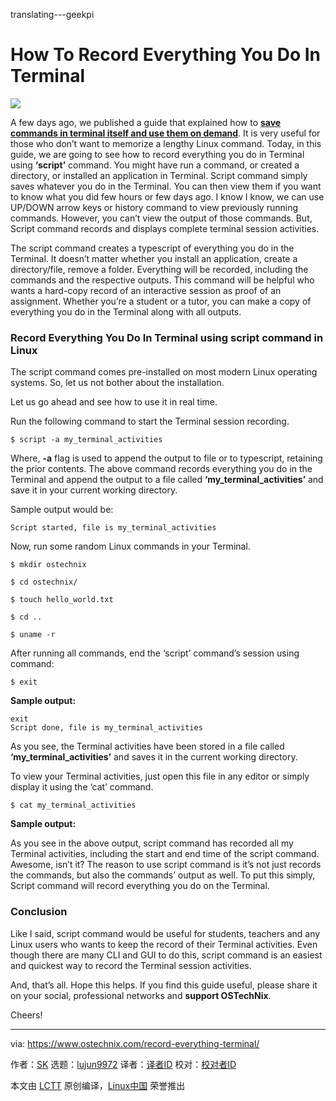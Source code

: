 translating---geekpi

How To Record Everything You Do In Terminal
======
![](https://www.ostechnix.com/wp-content/uploads/2017/03/Record-Everything-You-Do-In-Terminal-720x340.png)

A few days ago, we published a guide that explained how to [**save commands in terminal itself and use them on demand**][1]. It is very useful for those who don’t want to memorize a lengthy Linux command. Today, in this guide, we are going to see how to record everything you do in Terminal using **‘script’** command. You might have run a command, or created a directory, or installed an application in Terminal. Script command simply saves whatever you do in the Terminal. You can then view them if you want to know what you did few hours or few days ago. I know I know, we can use UP/DOWN arrow keys or history command to view previously running commands. However, you can’t view the output of those commands. But, Script command records and displays complete terminal session activities.

The script command creates a typescript of everything you do in the Terminal. It doesn’t matter whether you install an application, create a directory/file, remove a folder. Everything will be recorded, including the commands and the respective outputs. This command will be helpful who wants a hard-copy record of an interactive session as proof of an assignment. Whether you’re a student or a tutor, you can make a copy of everything you do in the Terminal along with all outputs.

### Record Everything You Do In Terminal using script command in Linux

The script command comes pre-installed on most modern Linux operating systems. So, let us not bother about the installation.

Let us go ahead and see how to use it in real time.

Run the following command to start the Terminal session recording.
```
$ script -a my_terminal_activities

```

Where, **-a** flag is used to append the output to file or to typescript, retaining the prior contents. The above command records everything you do in the Terminal and append the output to a file called **‘my_terminal_activities’** and save it in your current working directory.

Sample output would be:
```
Script started, file is my_terminal_activities

```

Now, run some random Linux commands in your Terminal.
```
$ mkdir ostechnix

$ cd ostechnix/

$ touch hello_world.txt

$ cd ..

$ uname -r

```

After running all commands, end the ‘script’ command’s session using command:
```
$ exit

```

**Sample output:**
```
exit
Script done, file is my_terminal_activities

```

As you see, the Terminal activities have been stored in a file called **‘my_terminal_activities’** and saves it in the current working directory.

To view your Terminal activities, just open this file in any editor or simply display it using the ‘cat’ command.
```
$ cat my_terminal_activities

```

**Sample output:**

As you see in the above output, script command has recorded all my Terminal activities, including the start and end time of the script command. Awesome, isn’t it? The reason to use script command is it’s not just records the commands, but also the commands’ output as well. To put this simply, Script command will record everything you do on the Terminal.

### Conclusion

Like I said, script command would be useful for students, teachers and any Linux users who wants to keep the record of their Terminal activities. Even though there are many CLI and GUI to do this, script command is an easiest and quickest way to record the Terminal session activities.

And, that’s all. Hope this helps. If you find this guide useful, please share it on your social, professional networks and **support OSTechNix**.

Cheers!



--------------------------------------------------------------------------------

via: https://www.ostechnix.com/record-everything-terminal/

作者：[SK][a]
选题：[lujun9972](https://github.com/lujun9972)
译者：[译者ID](https://github.com/译者ID)
校对：[校对者ID](https://github.com/校对者ID)

本文由 [LCTT](https://github.com/LCTT/TranslateProject) 原创编译，[Linux中国](https://linux.cn/) 荣誉推出

[a]:https://www.ostechnix.com/author/sk/
[1]:https://www.ostechnix.com/save-commands-terminal-use-demand/
